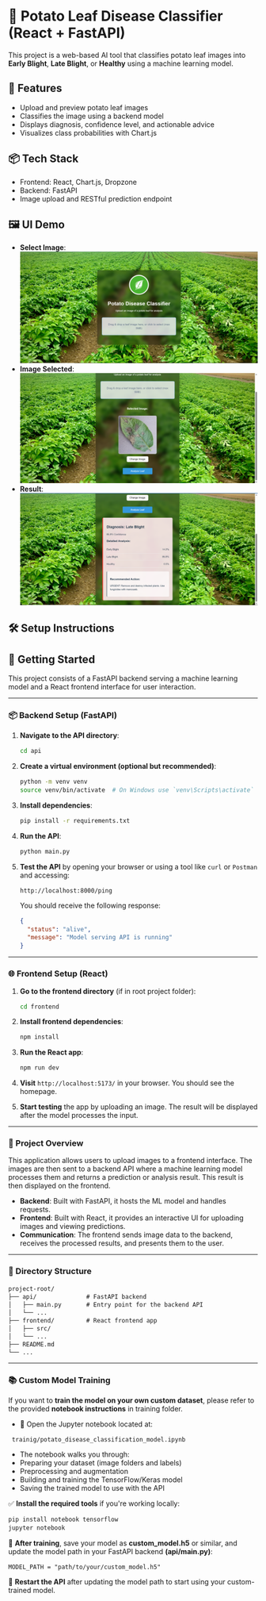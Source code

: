 # 🥔 Potato Leaf Disease Classifier (React + FastAPI)

This project is a web-based AI tool that classifies potato leaf images into **Early Blight**, **Late Blight**, or **Healthy** using a machine learning model.

## 🚀 Features
- Upload and preview potato leaf images
- Classifies the image using a backend model
- Displays diagnosis, confidence level, and actionable advice
- Visualizes class probabilities with Chart.js

## 📦 Tech Stack
- Frontend: React, Chart.js, Dropzone
- Backend: FastAPI 
- Image upload and RESTful prediction endpoint

## 🖼️ UI Demo
* **Select Image**:
![Preview Screenshot](./images/home.png)
* **Image Selected**:
![Preview Screenshot](./images/slectedImage.png)
* **Result**:
![Preview Screenshot](./images/result.png)

## 🛠️ Setup Instructions

## 🚀 Getting Started

This project consists of a FastAPI backend serving a machine learning model and a React frontend interface for user interaction.

---

### 📦 Backend Setup (FastAPI)

1. **Navigate to the API directory**:

   ```bash
   cd api
   ```

2. **Create a virtual environment (optional but recommended)**:

   ```bash
   python -m venv venv
   source venv/bin/activate  # On Windows use `venv\Scripts\activate`
   ```

3. **Install dependencies**:

   ```bash
   pip install -r requirements.txt
   ```

4. **Run the API**:

   ```bash
   python main.py
   ```

5. **Test the API** by opening your browser or using a tool like `curl` or `Postman` and accessing:

   ```
   http://localhost:8000/ping
   ```

   You should receive the following response:

   ```json
   {
     "status": "alive",
     "message": "Model serving API is running"
   }
   ```

---

### 🌐 Frontend Setup (React)

1. **Go to the frontend directory** (if in root project folder):

   ```bash
   cd frontend
   ```

2. **Install frontend dependencies**:

   ```bash
   npm install
   ```

3. **Run the React app**:

   ```bash
   npm run dev
   ```

4. **Visit** `http://localhost:5173/` in your browser. You should see the homepage.

5. **Start testing** the app by uploading an image. The result will be displayed after the model processes the input.

---

### 🧠 Project Overview

This application allows users to upload images to a frontend interface. The images are then sent to a backend API where a machine learning model processes them and returns a prediction or analysis result. This result is then displayed on the frontend.

* **Backend**: Built with FastAPI, it hosts the ML model and handles requests.
* **Frontend**: Built with React, it provides an interactive UI for uploading images and viewing predictions.
* **Communication**: The frontend sends image data to the backend, receives the processed results, and presents them to the user.

---

### 📂 Directory Structure

```
project-root/
├── api/              # FastAPI backend
│   ├── main.py       # Entry point for the backend API
│   └── ...
├── frontend/         # React frontend app
│   ├── src/
│   └── ...
├── README.md
└── ...
```
---

### 📚 Custom Model Training

If you want to **train the model on your own custom dataset**, please refer to the provided **notebook instructions** in training folder.

- 📓 Open the Jupyter notebook located at:
```
 trainig/potato_disease_classification_model.ipynb
```
- The notebook walks you through:
- Preparing your dataset (image folders and labels)
- Preprocessing and augmentation
- Building and training the TensorFlow/Keras model
- Saving the trained model to use with the API

✅ **Install the required tools** if you're working locally:
```bash
pip install notebook tensorflow
jupyter notebook
```
🧠 **After training**, save your model as **custom_model.h5** or similar, and update the model path in your FastAPI backend **(api/main.py)**:

```
MODEL_PATH = "path/to/your/custom_model.h5"
```

🔁 **Restart the API** after updating the model path to start using your custom-trained model.